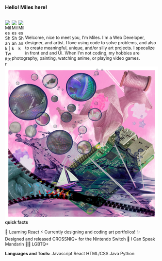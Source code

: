 
### Hello! Miles here!

<br/>


<a href="https://twitter.com/MilesInSpace">
<img align="left" alt="Miles Shank | Twitter" width="22px" src="https://cdn.jsdelivr.net/npm/simple-icons@v3/icons/twitter.svg" />
</a>
<a href="https://www.linkedin.com/in/miles-shank/">
<img align="left" alt="Miles Shank" width="22px" src="https://cdn.jsdelivr.net/npm/simple-icons@v3/icons/linkedin.svg" />
</a>
<a href="https://www.instagram.com/doubleclickprince/">
<img align="left" alt="Miles Shank" width="22px" src="https://cdn.jsdelivr.net/npm/simple-icons@v3/icons/instagram.svg" />
</a>
<br />

<br />

<img align="right" alt="digital collage designed by Miles Shank" src="Exercise5_MilesShank.jpg" />

Welcome, nice to meet you, I'm Miles. I'm a Web Developer, designer, and artist. I love using code to solve problems, and also to create meaningful, unique, and/or silly art projects. I specalize in front end and UI.
When I'm not coding, my hobbies are photography, painting, watching anime, or playing video games.




**quick facts**

🌱 Learning React
⚡ Currently designing and coding art portfolios!
✨ Designed and released CROSSNIQ+ for the Nintendo Switch
💬 I Can Speak Mandarin
🏳️‍🌈 LGBTQ+



**Languages and Tools:**
Javascript
React
HTML/CSS
Java
Python